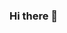 ### Hi there 👋

<!--
**spazzhyunjun/spazzhyunjun** is a ✨ _special_ ✨ repository because its `README.md` (this file) appears on your GitHub profile.

Here are some ideas to get you started:

[![Solved.ac
프로필](http://mazassumnida.wtf/api/v2/generate_badge?boj=lanlaria)](https://solved.ac/lanlaria)

